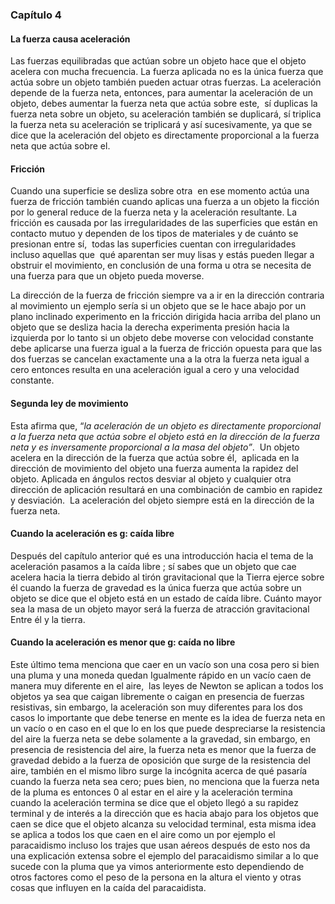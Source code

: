 ### Capítulo 4

#### La fuerza causa aceleración

Las fuerzas equilibradas que actúan sobre un objeto hace que el objeto acelera con mucha frecuencia. La fuerza aplicada no es la única fuerza que actúa sobre un objeto también pueden actuar otras fuerzas. La aceleración depende de la fuerza neta, entonces, para aumentar la aceleración de un objeto, debes aumentar la fuerza neta que actúa sobre este,  sí duplicas la fuerza neta sobre un objeto, su aceleración también se duplicará, sí triplica la fuerza neta su aceleración se triplicará y así sucesivamente, ya que se dice que la aceleración del objeto es directamente proporcional a la fuerza neta que actúa sobre el.

#### Fricción

Cuando una superficie se desliza sobre otra  en ese momento actúa una fuerza de fricción también cuando aplicas una fuerza a un objeto la ficción por lo general reduce de la fuerza neta y la aceleración resultante. La fricción es causada por las irregularidades de las superficies que están en contacto mutuo y dependen de los tipos de materiales y de cuánto se presionan entre sí,  todas las superficies cuentan con irregularidades incluso aquellas que  qué aparentan ser muy lisas y estás pueden llegar a obstruir el movimiento, en conclusión de una forma u otra se necesita de una fuerza para que un objeto pueda moverse.

La dirección de la fuerza de fricción siempre va a ir en la dirección contraria al movimiento un ejemplo sería si un objeto que se le hace abajo por un plano inclinado experimento en la fricción dirigida hacia arriba del plano un objeto que se desliza hacia la derecha experimenta presión hacia la izquierda por lo tanto si un objeto debe moverse con velocidad constante debe aplicarse una fuerza igual a la fuerza de fricción opuesta para que las dos fuerzas se cancelan exactamente una a la otra la fuerza neta igual a cero entonces resulta en una aceleración igual a cero y una velocidad constante.

#### Segunda ley de movimiento

Esta afirma que, “_la aceleración de un objeto es directamente proporcional a la fuerza neta que actúa sobre el objeto está en la dirección de la fuerza neta y es inversamente proporcional a la masa del objeto”_.  Un objeto acelera en la dirección de la fuerza que actúa sobre él,  aplicada en la dirección de movimiento del objeto una fuerza aumenta la rapidez del objeto. Aplicada en ángulos rectos desviar al objeto y cualquier otra dirección de aplicación resultará en una combinación de cambio en rapidez y desviación.  La aceleración del objeto siempre está en la dirección de la fuerza neta.

#### Cuando la aceleración es g: caída libre

Después del capítulo anterior qué es una introducción hacia el tema de la aceleración pasamos a la caída libre ; sí sabes que un objeto que cae acelera hacia la tierra debido al tirón gravitacional que la Tierra ejerce sobre él cuando la fuerza de gravedad es la única fuerza que actúa sobre un objeto se dice que el objeto está en un estado de caída libre. Cuánto mayor sea la masa de un objeto mayor será la fuerza de atracción gravitacional Entre él y la tierra.

#### Cuando la aceleración es menor que g: caída no libre

Este último tema menciona que caer en un vacío son una cosa pero si bien una pluma y una moneda quedan Igualmente rápido en un vacío caen de manera muy diferente en el aire,  las leyes de Newton se aplican a todos los objetos ya sea que caigan libremente o caigan en presencia de fuerzas resistivas, sin embargo, la aceleración son muy diferentes para los dos casos lo importante que debe tenerse en mente es la idea de fuerza neta en un vacío o en caso en el que lo en los que puede despreciarse la resistencia del aire la fuerza neta se debe solamente a la gravedad, sin embargo, en presencia de resistencia del aire, la fuerza neta es menor que la fuerza de gravedad debido a la fuerza de oposición que surge de la resistencia del aire, también en el mismo libro surge la incógnita acerca de qué pasaría cuando la fuerza neta sea cero; pues bien, no menciona que la fuerza neta de la pluma es entonces 0 al estar en el aire y la aceleración termina cuando la aceleración termina se dice que el objeto llegó a su rapidez terminal y de interés a la dirección que es hacia abajo para los objetos que caen se dice que el objeto alcanza su velocidad terminal, esta misma idea se aplica a todos los que caen en el aire como un por ejemplo el paracaidismo incluso los trajes que usan aéreos después de esto nos da una explicación extensa sobre el ejemplo del paracaidismo similar a lo que sucede con la pluma que ya vimos anteriormente esto dependiendo de otros factores como el peso de la persona en la altura el viento y otras cosas que influyen en la caída del paracaidista.